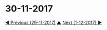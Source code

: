 # 30-11-2017


[◀ Previous (29-11-2017)](https://github.com/humayuns/Workspace/blob/master/Diary/2017/November/29/notebook.md) [▲](https://github.com/humayuns/Workspace/tree/master/Diary/2017/November)
[Next (1-12-2017) ▶](https://github.com/humayuns/Workspace/blob/master/Diary/2017/December/1/notebook.md)